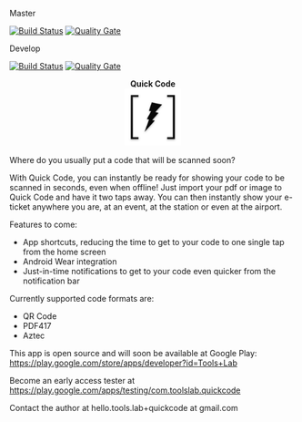 Master

[![Build Status](https://travis-ci.org/code-schreiber/QuickCode.svg?branch=master)](https://travis-ci.org/code-schreiber/QuickCode) [![Quality Gate](https://sonarcloud.io/api/badges/gate?key=QuickCode)](https://sonarcloud.io/dashboard?id=QuickCode)


Develop

[![Build Status](https://travis-ci.org/code-schreiber/QuickCode.svg?branch=develop)](https://travis-ci.org/code-schreiber/QuickCode) [![Quality Gate](https://sonarcloud.io/api/badges/gate?key=QuickCode%3Adevelop)](https://sonarcloud.io/dashboard?id=QuickCode%3Adevelop)

<p align="center">
 <b>Quick Code</b><br>
 <img src='https://github.com/code-schreiber/QuickCode/raw/develop/fastlane/metadata/android/en-US/images/icon.png' width='100' height='100'/>
</p>

Where do you usually put a code that will be scanned soon?

With Quick Code, you can instantly be ready for showing your code to be scanned in seconds, even when offline!
Just import your pdf or image to Quick Code and have it two taps away. You can then instantly show your e-ticket anywhere you are, at an event, at the station or even at the airport.

Features to come:
- App shortcuts, reducing the time to get to your code to one single tap from the home screen
- Android Wear integration
- Just-in-time notifications to get to your code even quicker from the notification bar

Currently supported code formats are:
- QR Code
- PDF417
- Aztec

This app is open source and will soon be available at Google Play: https://play.google.com/store/apps/developer?id=Tools+Lab

Become an early access tester at https://play.google.com/apps/testing/com.toolslab.quickcode

Contact the author at hello.tools.lab+quickcode at gmail.com

